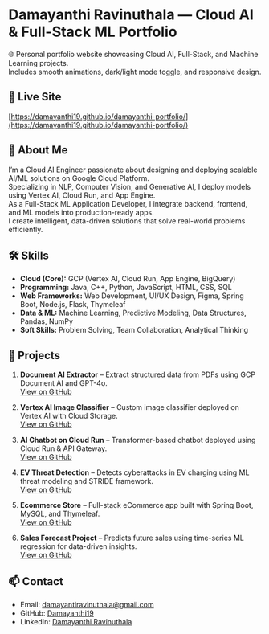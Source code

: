 # Damayanthi Ravinuthala — Cloud AI & Full-Stack ML Portfolio

🌐 Personal portfolio website showcasing Cloud AI, Full-Stack, and Machine Learning projects.  
Includes smooth animations, dark/light mode toggle, and responsive design.

## 🚀 Live Site
[https://damayanthi19.github.io/damayanthi-portfolio/](https://damayanthi19.github.io/damayanthi-portfolio/)

## 🧠 About Me
I’m a Cloud AI Engineer passionate about designing and deploying scalable AI/ML solutions on Google Cloud Platform.  
Specializing in NLP, Computer Vision, and Generative AI, I deploy models using Vertex AI, Cloud Run, and App Engine.  
As a Full-Stack ML Application Developer, I integrate backend, frontend, and ML models into production-ready apps.  
I create intelligent, data-driven solutions that solve real-world problems efficiently.

## 🛠️ Skills

- **Cloud (Core):** GCP (Vertex AI, Cloud Run, App Engine, BigQuery)  
- **Programming:** Java, C++, Python, JavaScript, HTML, CSS, SQL  
- **Web Frameworks:** Web Development, UI/UX Design, Figma, Spring Boot, Node.js, Flask, Thymeleaf  
- **Data & ML:** Machine Learning, Predictive Modeling, Data Structures, Pandas, NumPy  
- **Soft Skills:** Problem Solving, Team Collaboration, Analytical Thinking  

## 💼 Projects
1. **Document AI Extractor** – Extract structured data from PDFs using GCP Document AI and GPT-4o.  
   [View on GitHub](https://github.com/Damayanthi19/document-ai-extractor)

2. **Vertex AI Image Classifier** – Custom image classifier deployed on Vertex AI with Cloud Storage.  
   [View on GitHub](https://github.com/Damayanthi19/community-content)

3. **AI Chatbot on Cloud Run** – Transformer-based chatbot deployed using Cloud Run & API Gateway.  
   [View on GitHub](https://github.com/Damayanthi19/ai-chatbot-cloudrun)

4. **EV Threat Detection** – Detects cyberattacks in EV charging using ML threat modeling and STRIDE framework.  
   [View on GitHub](https://github.com/Damayanthi19/ev-threat-detection)

5. **Ecommerce Store** – Full-stack eCommerce app built with Spring Boot, MySQL, and Thymeleaf.  
   [View on GitHub](https://github.com/Damayanthi19/Ecommerce_Store)

6. **Sales Forecast Project** – Predicts future sales using time-series ML regression for data-driven insights.  
   [View on GitHub](https://github.com/Damayanthi19/sales-forecast-project)

## 📫 Contact
- Email: damayantiravinuthala@gmail.com  
- GitHub: [Damayanthi19](https://github.com/Damayanthi19)  
- LinkedIn: [Damayanthi Ravinuthala](https://www.linkedin.com/in/damayanthi-ravinuthala-51052025b/)
